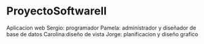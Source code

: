 # ProyectoSoftwareII
Aplicacion web
Sergio: programador
Pamela: administrador y diseñador de base de datos
Carolina:diseño de vista
Jorge: planificacion y diseño grafico

